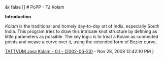 &{<nil> false <nil> <nil> [] <nil> <nil> <nil> <nil> # PoPP - TJ Kolam

**Introduction**

*Kolam* is the traditional and homely day-to-day art of India, especially South India. This program tries to draw this intricate knot structure by defining as little parameters as possible. The key logic is to treat a Kolam as connected points and weave a curve over it, using the extended form of Bezier curve.

[TATTVUM Java Kolam - 0.1 - (2002-06-23)](TATTVUM%20Java%20Kolam%20-%2001%20-%202002-06-23.html) - Nov 28, 2008 12:42:10 PM
}